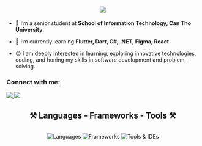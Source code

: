<h1 align="center">
    <img src="https://readme-typing-svg.herokuapp.com/?font=Righteous&size=35&center=true&vCenter=true&width=500&height=70&duration=4000&color=EE8695&lines=Hi+!+👋;+I'm+Thanh+Tam!;" />
</h1>

- 🔭 I’m a senior student at **School of Information Technology, Can Tho University.**

- 🌱 I’m currently learning **Flutter, Dart, C#, .NET, Figma, React**

- 😍 I am deeply interested in learning, exploring innovative technologies, coding, and honing my skills in software development and problem-solving.
  
<h3 align="left">Connect with me: </h3>
<a href="mailto:ntthanhtam.forwork@gmail.com">
<img src="https://skillicons.dev/icons?i=gmail" />
</a>
<a href="https://www.linkedin.com/in/t%C3%A2m-ng%C3%B4-664637222/" target="_blank">
<img src="https://skillicons.dev/icons?i=linkedin" />    
</a>
 
<h2 align="center">⚒️ Languages - Frameworks - Tools ⚒️</h2>
<br />
<div align="center">
    <img src="https://skillicons.dev/icons?i=html,css,javascript,python,c,cpp,cs,java,dart,php" alt="Languages" />
    <img src="https://skillicons.dev/icons?i=vuejs,bootstrap,flutter,nodejs,express,dotnet,mongodb,nginx, mysql" alt="Frameworks" />
    <img src="https://skillicons.dev/icons?i=vscode,github,figma,git,androidstudio,eclipse,idea,postman" alt="Tools & IDEs" />
</div>


<!---
ngothuythanhtam/ngothuythanhtam is a ✨ special ✨ repository because its `README.md` (this file) appears on your GitHub profile.
You can click the Preview link to take a look at your changes.
--->
